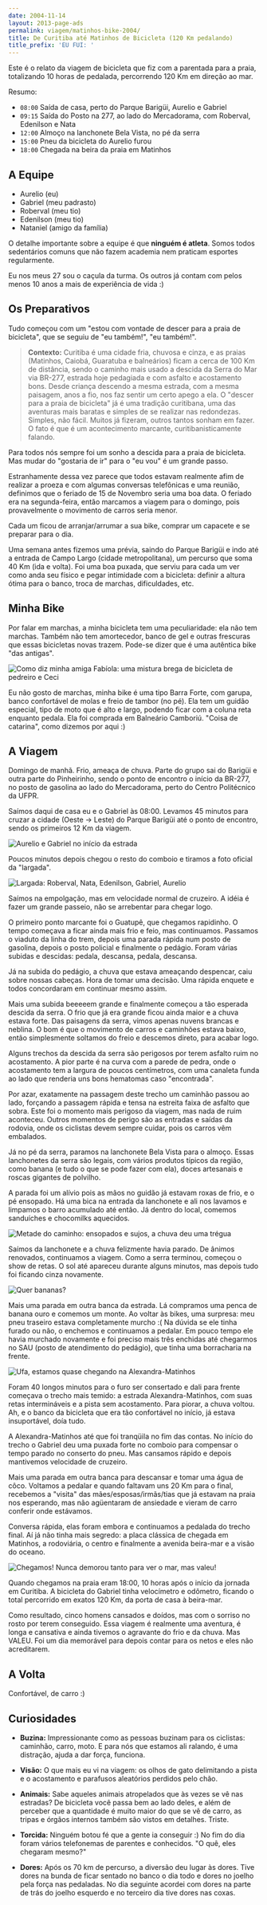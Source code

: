 ```yaml
---
date: 2004-11-14
layout: 2013-page-ads
permalink: viagem/matinhos-bike-2004/
title: De Curitiba até Matinhos de Bicicleta (120 Km pedalando)
title_prefix: 'EU FUI: '
---
```


Este é o relato da viagem de bicicleta que fiz com a parentada para a praia, totalizando 10 horas de pedalada, percorrendo 120 Km em direção ao mar.

Resumo:

  * `08:00` Saída de casa, perto do Parque Barigüi, Aurelio e Gabriel
  * `09:15` Saída do Posto na 277, ao lado do Mercadorama, com Roberval, Edenilson e Nata
  * `12:00` Almoço na lanchonete Bela Vista, no pé da serra
  * `15:00` Pneu da bicicleta do Aurelio furou
  * `18:00` Chegada na beira da praia em Matinhos


## A Equipe

  * Aurelio (eu)
  * Gabriel (meu padrasto)
  * Roberval (meu tio)
  * Edenilson (meu tio)
  * Nataniel (amigo da família)

O detalhe importante sobre a equipe é que **ninguém é atleta**. Somos todos sedentários comuns que não fazem academia nem praticam esportes regularmente.

Eu nos meus 27 sou o caçula da turma. Os outros já contam com pelos menos 10 anos a mais de experiência de vida :)


## Os Preparativos

Tudo começou com um "estou com vontade de descer para a praia de bicicleta", que se seguiu de "eu também!", "eu também!".

> **Contexto:** Curitiba é uma cidade fria, chuvosa e cinza, e as praias (Matinhos, Caiobá, Guaratuba e balneários) ficam a cerca de 100 Km de distância, sendo o caminho mais usado a descida da Serra do Mar via BR-277, estrada hoje pedagiada e com asfalto e acostamento bons. Desde criança descendo a mesma estrada, com a mesma paisagem, anos a fio, nos faz sentir um certo apego a ela. O "descer para a praia de bicicleta" já é uma tradição curitibana, uma das aventuras mais baratas e simples de se realizar nas redondezas. Simples, não fácil. Muitos já fizeram, outros tantos sonham em fazer. O fato é que é um acontecimento marcante, curitibanisticamente falando.

Para todos nós sempre foi um sonho a descida para a praia de bicicleta. Mas mudar do "gostaria de ir" para o "eu vou" é um grande passo.

Estranhamente dessa vez parece que todos estavam realmente afim de realizar a proeza e com algumas conversas telefônicas e uma reunião, definimos que o feriado de 15 de Novembro seria uma boa data. O feriado era na segunda-feira, então marcamos a viagem para o domingo, pois provavelmente o movimento de carros seria menor.

Cada um ficou de arranjar/arrumar a sua bike, comprar um capacete e se preparar para o dia.

Uma semana antes fizemos uma prévia, saindo do Parque Barigüi e indo até a entrada de Campo Largo (cidade metropolitana), um percurso que soma 40 Km (ida e volta). Foi uma boa puxada, que serviu para cada um ver como anda seu físico e pegar intimidade com a bicicleta: definir a altura ótima para o banco, troca de marchas, dificuldades, etc.


## Minha Bike

Por falar em marchas, a minha bicicleta tem uma peculiaridade: ela não tem marchas. Também não tem amortecedor, banco de gel e outras frescuras que essas bicicletas novas trazem. Pode-se dizer que é uma autêntica bike "das antigas".

![Como diz minha amiga Fabíola: uma mistura brega de bicicleta de pedreiro e Ceci](http://aurelio.net/foto/tosco/bike.jpg)

Eu não gosto de marchas, minha bike é uma tipo Barra Forte, com garupa, banco confortável de molas e freio de tambor (no pé). Ela tem um guidão especial, tipo de moto que é alto e largo, podendo ficar com a coluna reta enquanto pedala. Ela foi comprada em Balneário Camboriú. "Coisa de catarina", como dizemos por aqui :)


## A Viagem

Domingo de manhã. Frio, ameaça de chuva. Parte do grupo sai do Barigüi e outra parte do Pinheirinho, sendo o ponto de encontro o início da BR-277, no posto de gasolina ao lado do Mercadorama, perto do Centro Politécnico da UFPR.

Saímos daqui de casa eu e o Gabriel às 08:00. Levamos 45 minutos para cruzar a cidade (Oeste → Leste) do Parque Barigüi até o ponto de encontro, sendo os primeiros 12 Km da viagem.

![Aurelio e Gabriel no início da estrada](http://aurelio.net/img/viagem/matinhos-bike-2004/inicio.jpg)

Poucos minutos depois chegou o resto do comboio e tiramos a foto oficial da "largada".

![Largada: Roberval, Nata, Edenilson, Gabriel, Aurelio](http://aurelio.net/img/viagem/matinhos-bike-2004/largada.jpg)

Saímos na empolgação, mas em velocidade normal de cruzeiro. A idéia é fazer um grande passeio, não se arrebentar para chegar logo.

O primeiro ponto marcante foi o Guatupê, que chegamos rapidinho. O tempo começava a ficar ainda mais frio e feio, mas continuamos. Passamos o viaduto da linha do trem, depois uma parada rápida num posto de gasolina, depois o posto policial e finalmente o pedágio. Foram várias subidas e descidas: pedala, descansa, pedala, descansa.

Já na subida do pedágio, a chuva que estava ameaçando despencar, caiu sobre nossas cabeças. Hora de tomar uma decisão. Uma rápida enquete e todos concordaram em continuar mesmo assim.

Mais uma subida beeeeem grande e finalmente começou a tão esperada descida da serra. O frio que já era grande ficou ainda maior e a chuva estava forte. Das paisagens da serra, vimos apenas nuvens brancas e neblina. O bom é que o movimento de carros e caminhões estava baixo, então simplesmente soltamos do freio e descemos direto, para acabar logo.

Alguns trechos da descida da serra são perigosos por terem asfalto ruim no acostamento. A pior parte é na curva com a parede de pedra, onde o acostamento tem a largura de poucos centímetros, com uma canaleta funda ao lado que renderia uns bons hematomas caso "encontrada".

Por azar, exatamente na passagem deste trecho um caminhão passou ao lado, forçando a passagem rápida e tensa na estreita faixa de asfalto que sobra. Este foi o momento mais perigoso da viagem, mas nada de ruim aconteceu. Outros momentos de perigo são as entradas e saídas da rodovia, onde os ciclistas devem sempre cuidar, pois os carros vêm embalados.

Já no pé da serra, paramos na lanchonete Bela Vista para o almoço. Essas lanchonetes da serra são legais, com vários produtos típicos da região, como banana (e tudo o que se pode fazer com ela), doces artesanais e roscas gigantes de polvilho.

A parada foi um alívio pois as mãos no guidão já estavam roxas de frio, e o pé ensopado. Há uma bica na entrada da lanchonete e ali nos lavamos e limpamos o barro acumulado até então. Já dentro do local, comemos sanduíches e chocomilks aquecidos.

![Metade do caminho: ensopados e sujos, a chuva deu uma trégua](http://aurelio.net/img/viagem/matinhos-bike-2004/belavista.jpg)

Saímos da lanchonete e a chuva felizmente havia parado. De ânimos renovados, continuamos a viagem. Como a serra terminou, começou o show de retas. O sol até apareceu durante alguns minutos, mas depois tudo foi ficando cinza novamente.

![Quer bananas?](http://aurelio.net/img/viagem/matinhos-bike-2004/bananas.jpg)

Mais uma parada em outra banca da estrada. Lá compramos uma penca de banana ouro e comemos um monte. Ao voltar às bikes, uma surpresa: meu pneu traseiro estava completamente murcho :( Na dúvida se ele tinha furado ou não, o enchemos e continuamos a pedalar. Em pouco tempo ele havia murchado novamente e foi preciso mais três enchidas até chegarmos no SAU (posto de atendimento do pedágio), que tinha uma borracharia na frente.

![Ufa, estamos quase chegando na Alexandra-Matinhos](http://aurelio.net/img/viagem/matinhos-bike-2004/meio.jpg)

Foram 40 longos minutos para o furo ser consertado e dali para frente começava o trecho mais temido: a estrada Alexandra-Matinhos, com suas retas intermináveis e a pista sem acostamento. Para piorar, a chuva voltou. Ah, e o banco da bicicleta que era tão confortável no início, já estava insuportável, doía tudo.

A Alexandra-Matinhos até que foi tranqüila no fim das contas. No início do trecho o Gabriel deu uma puxada forte no comboio para compensar o tempo parado no conserto do pneu. Mas cansamos rápido e depois mantivemos velocidade de cruzeiro.

Mais uma parada em outra banca para descansar e tomar uma água de côco. Voltamos a pedalar e quando faltavam uns 20 Km para o final, recebemos a "visita" das mães/esposas/irmãs/tias que já estavam na praia nos esperando, mas não agüentaram de ansiedade e vieram de carro conferir onde estávamos.

Conversa rápida, elas foram embora e continuamos a pedalada do trecho final. Aí já não tinha mais segredo: a placa clássica de chegada em Matinhos, a rodoviária, o centro e finalmente a avenida beira-mar e a visão do oceano.

![Chegamos! Nunca demorou tanto para ver o mar, mas valeu!](http://aurelio.net/img/viagem/matinhos-bike-2004/praia.jpg)

Quando chegamos na praia eram 18:00, 10 horas após o início da jornada em Curitiba. A bicicleta do Gabriel tinha velocímetro e odômetro, ficando o total percorrido em exatos 120 Km, da porta de casa à beira-mar.

Como resultado, cinco homens cansados e doídos, mas com o sorriso no rosto por terem conseguido. Essa viagem é realmente uma aventura, é longa e cansativa e ainda tivemos o agravante do frio e da chuva. Mas VALEU. Foi um dia memorável para depois contar para os netos e eles não acreditarem.


## A Volta

Confortável, de carro :)


## Curiosidades

  * **Buzina:** Impressionante como as pessoas buzinam para os ciclistas: caminhão, carro, moto. E para nós que estamos ali ralando, é uma distração, ajuda a dar força, funciona.

  * **Visão:** O que mais eu vi na viagem: os olhos de gato delimitando a pista e o acostamento e parafusos aleatórios perdidos pelo chão.

  * **Animais:** Sabe aqueles animais atropelados que às vezes se vê nas estradas? De bicicleta você passa bem ao lado deles, e além de perceber que a quantidade é muito maior do que se vê de carro, as tripas e órgãos internos também são vistos em detalhes. Triste.

  * **Torcida:** Ninguém botou fé que a gente ia conseguir :) No fim do dia foram vários telefonemas de parentes e conhecidos. "O quê, eles chegaram mesmo?"

  * **Dores:** Após os 70 km de percurso, a diversão deu lugar às dores. Tive dores na bunda de ficar sentado no banco o dia todo e dores no joelho pela força nas pedaladas. No dia seguinte acordei com dores na parte de trás do joelho esquerdo e no terceiro dia tive dores nas coxas.

